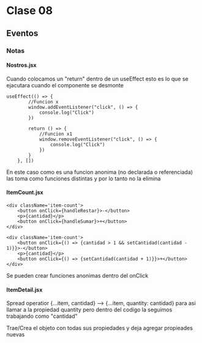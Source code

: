 # Clase 08

## Eventos
### Notas

#### Nostros.jsx
Cuando colocamos un "return" dentro de un useEffect esto es lo que se ejacutara cuando el componente se desmonte

```
useEffect(() => {
        //Funcion x
        window.addEventListener("click", () => {
            console.log("Click")
        })

        return () => {
            //Funcion x1
            window.removeEventListener("click", () => {
                console.log("Click")
            })
        }
    }, [])
```

En este caso como es una funcion anonima (no declarada o referenciada) las toma como funciones distintas y por lo tanto no la elimina

#### ItemCount.jsx
```
<div className='item-count'>
    <button onClick={handleRestar}>-</button>
    <p>{cantidad}</p>
    <button onClick={handleSumar}>+</button>
</div>
```
```
<div className='item-count'>
    <button onClick={() => {cantidad > 1 && setCantidad(cantidad - 1)}}>-</button>
    <p>{cantidad}</p>
    <button onClick={() => {setCantidad(cantidad + 1)}}>+</button>
</div>
```

Se pueden crear funciones anonimas dentro del onClick

#### ItemDetail.jsx
Spread operatior
{...item, cantidad} --> {...item, quantity: cantidad} para asi llamar a la propiedad quantity pero dentro del codigo la seguimos trabajando como "cantidad"

Trae/Crea el objeto con todas sus propiedades y deja agregar propieades nuevas
